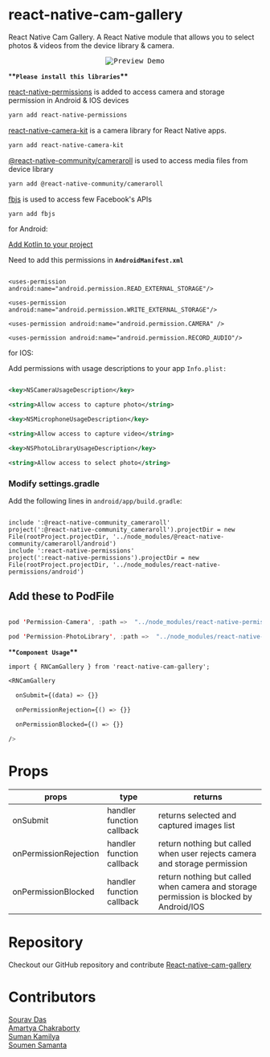 # react-native-cam-gallery

React Native Cam Gallery. A React Native module that allows you to select photos & videos from the device library & camera.

<p  align="center">

<kbd>

<img  src="https://github.com/novamaster-git/openSourceResources/blob/main/RNcamGalleryPreview.gif?raw=true" title="Preview Demo"/>

</kbd>

</p>

\***\*`Please install this libraries`\*\***

[react-native-permissions](https://www.npmjs.com/package/react-native-permissions "react-native-permissions") is added to access camera and storage permission in Android & IOS devices

```bash
yarn add react-native-permissions

```

[react-native-camera-kit](https://www.npmjs.com/package/react-native-camera-kit "react-native-camera-kit") is a camera library for React Native apps. 

```bash
yarn add react-native-camera-kit

```

[@react-native-community/cameraroll](https://www.npmjs.com/package/@react-native-community/cameraroll "@react-native-community/cameraroll") is used to access media files from device library

```bash
yarn add @react-native-community/cameraroll

```

[fbjs](https://www.npmjs.com/package/fbjs "fbjs") is used to access few Facebook's APIs

```bash
yarn add fbjs

```

for Android:

[Add Kotlin to your project](./kotlin.md)

Need to add this permissions in **`AndroidManifest.xml`**

```arduino

<uses-permission android:name="android.permission.READ_EXTERNAL_STORAGE"/>

<uses-permission android:name="android.permission.WRITE_EXTERNAL_STORAGE"/>

<uses-permission android:name="android.permission.CAMERA" />

<uses-permission android:name="android.permission.RECORD_AUDIO"/>

```

for IOS:

Add permissions with usage descriptions to your app `Info.plist:`

```xml

<key>NSCameraUsageDescription</key>

<string>Allow access to capture photo</string>

<key>NSMicrophoneUsageDescription</key>

<string>Allow access to capture video</string>

<key>NSPhotoLibraryUsageDescription</key>

<string>Allow access to select photo</string>

```

### **Modify settings.gradle**

Add the following lines in `android/app/build.gradle`:

```

include ':@react-native-community_cameraroll'
project(':@react-native-community_cameraroll').projectDir = new File(rootProject.projectDir, '../node_modules/@react-native-community/cameraroll/android')
include ':react-native-permissions'
project(':react-native-permissions').projectDir = new File(rootProject.projectDir, '../node_modules/react-native-permissions/android')

```


## Add these to PodFile

```swift

pod 'Permission-Camera', :path =>  "../node_modules/react-native-permissions/ios/Camera"

pod 'Permission-PhotoLibrary', :path =>  "../node_modules/react-native-permissions/ios/PhotoLibrary"

```

\***\*`Component Usage`\*\***

```css
import { RNCamGallery } from 'react-native-cam-gallery';

<RNCamGallery

  onSubmit={(data) => {}}

  onPermissionRejection={() => {}}

  onPermissionBlocked={() => {}}

/>

```

# Props

| props                 | type                      | returns                                                                                |
| --------------------- | ------------------------- | -------------------------------------------------------------------------------------- |
| onSubmit              | handler function callback | returns selected and captured images list                                              |
| onPermissionRejection | handler function callback | return nothing but called when user rejects camera and storage permission              |
| onPermissionBlocked   | handler function callback | return nothing but called when camera and storage permission is blocked by Android/IOS |

# Repository

Checkout our GitHub repository and contribute
[React-native-cam-gallery](https://github.com/uplsourav/react-native-cam-gallery "React-native-cam-gallery") <br/>

# Contributors

[Sourav Das](https://github.com/uplsourav "UplSourav") <br/>
[Amartya Chakraborty](https://github.com/amartyach98 "Amartya Chakraborty") <br/>
[Suman Kamilya](https://github.com/sumankamilya "Suman Kamilya") <br/>
[Soumen Samanta](https://github.com/novamaster-git "Soumen Samanta") <br/>
